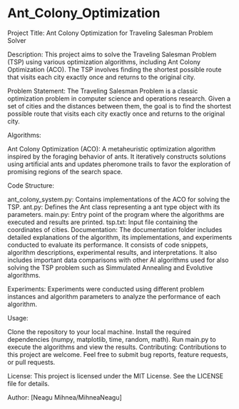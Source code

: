 # Ant_Colony_Optimization

Project Title: Ant Colony Optimization for Traveling Salesman Problem Solver

Description:
This project aims to solve the Traveling Salesman Problem (TSP) using various optimization algorithms, including Ant Colony Optimization (ACO). The TSP involves finding the shortest possible route that visits each city exactly once and returns to the original city.

Problem Statement:
The Traveling Salesman Problem is a classic optimization problem in computer science and operations research. Given a set of cities and the distances between them, the goal is to find the shortest possible route that visits each city exactly once and returns to the original city.

Algorithms:

Ant Colony Optimization (ACO): A metaheuristic optimization algorithm inspired by the foraging behavior of ants. It iteratively constructs solutions using artificial ants and updates pheromone trails to favor the exploration of promising regions of the search space.

Code Structure:

ant_colony_system.py: Contains implementations of the ACO for solving the TSP.
ant.py: Defines the Ant class representing a ant type object with its parameters.
main.py: Entry point of the program where the algorithms are executed and results are printed.
tsp.txt: Input file containing the coordinates of cities.
Documentation:
The documentation folder includes detailed explanations of the algorithm, its implementations, and experiments conducted to evaluate its performance. It consists of code snippets, algorithm descriptions, experimental results, and interpretations. It also includes important data comparisons with other AI algorithms used for also solving the TSP problem such as Simmulated Annealing and Evolutive algorithms.

Experiments:
Experiments were conducted using different problem instances and algorithm parameters to analyze the performance of each algorithm.

Usage:

Clone the repository to your local machine.
Install the required dependencies (numpy, matplotlib, time, random, math).
Run main.py to execute the algorithms and view the results.
Contributing:
Contributions to this project are welcome. Feel free to submit bug reports, feature requests, or pull requests.

License:
This project is licensed under the MIT License. See the LICENSE file for details.

Author:
[Neagu Mihnea/MihneaNeagu]
